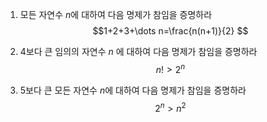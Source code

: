 1. 모든 자연수 $n$에 대하여 다음 명제가 참임을 증명하라
$$1+2+3+\dots n=\frac{n(n+1)}{2} $$






















2.  4보다 큰 임의의 자연수 $n$ 에 대하여 다음 명제가 참임을 증명하라
$$n! > 2^{n}$$
























3.   5보다 큰 모든 자연수 $n$에 대하여 다음 명제가 참임을 증명하라
$$2^{n}>n^{2}$$

